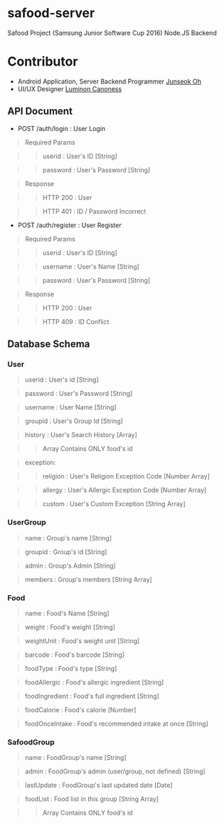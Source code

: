 # safood-server

Safood Project (Samsung Junior Software Cup 2016) Node.JS Backend

# Contributor

* Android Application, Server Backend Programmer [Junseok Oh](http://github.com/kotohana5706)
* UI/UX Designer [Luminon Canoness](http://github.com/Luminon)

## API Document

* POST /auth/login : User Login

> Required Params

>> userid : User's ID [String]

>> password : User's Password [String]

> Response

>> HTTP 200 : User

>> HTTP 401 : ID / Password Incorrect

* POST /auth/register : User Register

> Required Params

>> userid : User's ID [String]

>> username : User's Name [String]

>> password : User's Password [String]

> Response

>> HTTP 200 : User

>> HTTP 409 : ID Conflict

## Database Schema

### User

> userid : User's id [String]

> password : User's Password [String]

> username : User Name [String]

> groupid : User's Group Id [String]

> history : User's Search History [Array]

>> Array Contains ONLY food's id

> exception: 

>> religion : User's Religion Exception Code [Number Array]
    
>> allergy : User's Allergic Exception Code [Number Array]
    
>> custom : User's Custom Exception [String Array]
    

### UserGroup

> name : Group's name [String]

> groupid : Group's id [String]

> admin : Group's Admin [String]

> members : Group's members [String Array]

### Food

> name : Food's Name [String]

> weight : Food's weight [String]

> weightUnit : Food's weight unit [String]

> barcode : Food's barcode [String]

> foodType : Food's type [String]

> foodAllergic : Food's allergic ingredient [String]

> foodIngredient : Food's full ingredient [String]

> foodCalorie : Food's calorie [Number]

> foodOnceIntake : Food's recommended intake at once [String]

### SafoodGroup

> name : FoodGroup's name [String]

> admin : FoodGroup's admin (user/group, not defined) [String]

> lastUpdate : FoodGroup's last updated date [Date]

> foodList : Food list in this group [String Array]

>> Array Contains ONLY food's id

